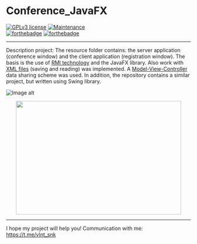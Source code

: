 # Conference_JavaFX

 [![GPLv3 license](https://img.shields.io/badge/License-GPLv3-blue.svg)](http://perso.crans.org/besson/LICENSE.html)
 [![Maintenance](https://img.shields.io/badge/Maintained%3F-yes-green.svg)](https://GitHub.com/Naereen/StrapDown.js/graphs/commit-activity)  
 [![forthebadge](https://forthebadge.com/images/badges/made-with-java.svg)](https://forthebadge.com)
[![forthebadge](https://forthebadge.com/images/badges/built-with-love.svg)](https://forthebadge.com)

---

Description project: The resource folder contains: the server application (conference window) and the client application (registration window). The basis is the use of [RMI technology](https://en.wikipedia.org/wiki/Java_remote_method_invocation) and the JavaFX library. Also work with [XML files](https://en.wikipedia.org/wiki/XML) (saving and reading) was implemented. A [Model-View-Controller](https://en.wikipedia.org/wiki/Model–view–controller) data sharing scheme was used. In addition, the repository contains a similar project, but written using Swing library.

![Image alt](https://github.com/SValentyn/Conference_JavaFX/blob/master/src/images/conference_and_registration_windows.png)
<p align="center">
  <img  width="450" height="310" src="https://github.com/SValentyn/Conference_JavaFX/blob/master/src/images/info_window.png">
</p>

---

I hope my project will help you! Communication with me: https://t.me/vlnt_snk
